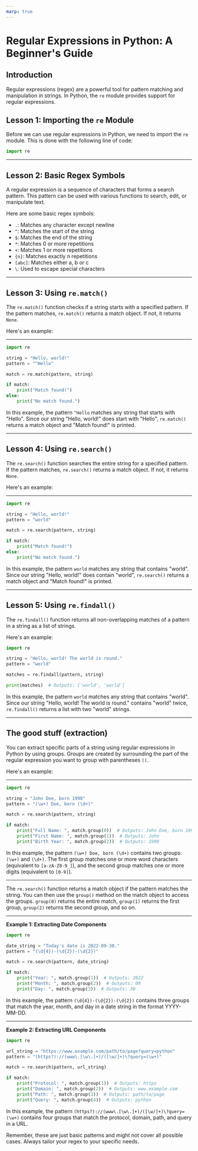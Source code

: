 ```yaml
---
marp: true
---
```


# Regular Expressions in Python: A Beginner's Guide

## Introduction

Regular expressions (regex) are a powerful tool for pattern matching and manipulation in strings. In Python, the `re` module provides support for regular expressions. 

## Lesson 1: Importing the `re` Module

Before we can use regular expressions in Python, we need to import the `re` module. This is done with the following line of code:

```python
import re
```

---


## Lesson 2: Basic Regex Symbols

A regular expression is a sequence of characters that forms a search pattern. This pattern can be used with various functions to search, edit, or manipulate text.

Here are some basic regex symbols:

- `.`: Matches any character except newline
- `^`: Matches the start of the string
- `$`: Matches the end of the string
- `*`: Matches 0 or more repetitions
- `+`: Matches 1 or more repetitions
- `{n}`: Matches exactly n repetitions
- `[abc]`: Matches either a, b or c
- `\`: Used to escape special characters

---


## Lesson 3: Using `re.match()`

The `re.match()` function checks if a string starts with a specified pattern. If the pattern matches, `re.match()` returns a match object. If not, it returns `None`.

Here's an example:


---


```python
import re

string = "Hello, world!"
pattern = "^Hello"

match = re.match(pattern, string)

if match:
    print("Match found!")
else:
    print("No match found.")
```

In this example, the pattern `^Hello` matches any string that starts with "Hello". Since our string "Hello, world!" does start with "Hello", `re.match()` returns a match object and "Match found!" is printed.


---


## Lesson 4: Using `re.search()`

The `re.search()` function searches the entire string for a specified pattern. If the pattern matches, `re.search()` returns a match object. If not, it returns `None`.

Here's an example:


---


```python
import re

string = "Hello, world!"
pattern = "world"

match = re.search(pattern, string)

if match:
    print("Match found!")
else:
    print("No match found.")
```

In this example, the pattern `world` matches any string that contains "world". Since our string "Hello, world!" does contain "world", `re.search()` returns a match object and "Match found!" is printed.

---


## Lesson 5: Using `re.findall()`

The `re.findall()` function returns all non-overlapping matches of a pattern in a string as a list of strings.

Here's an example:

```python
import re

string = "Hello, world! The world is round."
pattern = "world"

matches = re.findall(pattern, string)

print(matches)  # Outputs: ['world', 'world']
```

In this example, the pattern `world` matches any string that contains "world". Since our string "Hello, world! The world is round." contains "world" twice, `re.findall()` returns a list with two "world" strings.

---

## The good stuff (extraction)

You can extract specific parts of a string using regular expressions in Python by using groups. Groups are created by surrounding the part of the regular expression you want to group with parentheses `()`.

Here's an example:


---


```python
import re

string = "John Doe, born 1990"
pattern = "(\w+) Doe, born (\d+)"

match = re.search(pattern, string)

if match:
    print("Full Name: ", match.group(0))  # Outputs: John Doe, born 1990
    print("First Name: ", match.group(1))  # Outputs: John
    print("Birth Year: ", match.group(2))  # Outputs: 1990
```

In this example, the pattern `(\w+) Doe, born (\d+)` contains two groups: `(\w+)` and `(\d+)`. The first group matches one or more word characters (equivalent to `[a-zA-Z0-9_]`), and the second group matches one or more digits (equivalent to `[0-9]`).


---


The `re.search()` function returns a match object if the pattern matches the string. You can then use the `group()` method on the match object to access the groups. `group(0)` returns the entire match, `group(1)` returns the first group, `group(2)` returns the second group, and so on.

---


**Example 1: Extracting Date Components**

```python
import re

date_string = "Today's date is 2022-09-30."
pattern = "(\d{4})-(\d{2})-(\d{2})"

match = re.search(pattern, date_string)

if match:
    print("Year: ", match.group(1))  # Outputs: 2022
    print("Month: ", match.group(2))  # Outputs: 09
    print("Day: ", match.group(3))  # Outputs: 30
```


In this example, the pattern `(\d{4})-(\d{2})-(\d{2})` contains three groups that match the year, month, and day in a date string in the format YYYY-MM-DD.

---

**Example 2: Extracting URL Components**

```python
import re

url_string = "https://www.example.com/path/to/page?query=python"
pattern = "(https?)://(www\.[\w\.]+)/([\w/]+)\?query=(\w+)"

match = re.search(pattern, url_string)

if match:
    print("Protocol: ", match.group(1))  # Outputs: https
    print("Domain: ", match.group(2))  # Outputs: www.example.com
    print("Path: ", match.group(3))  # Outputs: path/to/page
    print("Query: ", match.group(4))  # Outputs: python
```

In this example, the pattern `(https?)://(www\.[\w\.]+)/([\w/]+)\?query=(\w+)` contains four groups that match the protocol, domain, path, and query in a URL.

Remember, these are just basic patterns and might not cover all possible cases. Always tailor your regex to your specific needs.